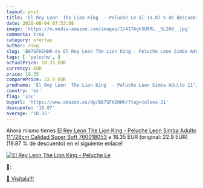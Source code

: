 ```yaml
---
layout: post
title: 'El Rey Leon  The Lion King  - Peluche Le al 19.87 % de descuento'
date: 2020-08-04 07:53:08
image: 'https://m.media-amazon.com/images/I/417Agh5U8RL._SL200_.jpg'
comments: true
category: ofertas
author: ring
slug: 'B07SFH2HHK-es El Rey Leon The Lion King - Peluche Leon Simba Adulto...'
tags: [ 'peluche', ]
actualPrice: 18.35 EUR
currency: EUR
price: 18.35
comparePrice: 22.9 EUR
prodname: 'El Rey Leon  The Lion King  - Peluche Leon Simba Adulto 11"/28cm Calidad Super Soft 760018053'
country: 'es'
flag: '🇪🇸'
buyurl: 'https://www.amazon.es/dp/B07SFH2HHK/?tag=tolees-21'
descuento: '19.87'
average: '18.35'
---
```


Ahora mismo tienes [El Rey Leon  The Lion King  - Peluche Leon Simba Adulto 11"/28cm Calidad Super Soft 760018053](https://www.amazon.es/dp/B07SFH2HHK/?tag=tolees-21) a 18.35 EUR (original: 22.9 EUR) (19.87 %  de descuento) en el siguiente enlace!

[![El Rey Leon  The Lion King  - Peluche Le](https://m.media-amazon.com/images/I/417Agh5U8RL._SL200_.jpg)](https://www.amazon.es/dp/B07SFH2HHK/?tag=tolees-21)

🔎:


[🛒 Visítala!!!](https://www.amazon.es/dp/B07SFH2HHK/?tag=tolees-21)
